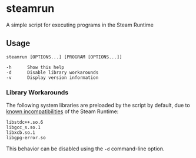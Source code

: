 # steamrun
A simple script for executing programs in the Steam Runtime

## Usage
```
steamrun [OPTIONS...] [PROGRAM [OPTIONS...]]

-h      Show this help
-d      Disable library workarounds
-v      Display version information
```

### Library Workarounds
The following system libraries are preloaded by the script by default, due to [known incompatibilities](https://wiki.archlinux.org/index.php/Steam/Troubleshooting#Steam_runtime_issues) of the Steam Runtime:
```
libstdc++.so.6
libgcc_s.so.1
libxcb.so.1
libgpg-error.so
```
This behavior can be disabled using the `-d` command-line option.
